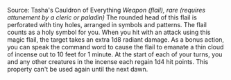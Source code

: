 Source: Tasha's Cauldron of Everything
*Weapon (flail), rare (requires attunement by a cleric or paladin)*
The rounded head of this flail is perforated with tiny holes, arranged in symbols and patterns. The flail counts as a holy symbol for you. When you hit with an attack using this magic flail, the target takes an extra 1d8 radiant damage.
As a bonus action, you can speak the command word to cause the flail to emanate a thin cloud of incense out to 10 feet for 1 minute. At the start of each of your turns, you and any other creatures in the incense each regain 1d4 hit points. This property can't be used again until the next dawn.